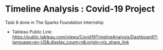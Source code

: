 # Timeline Analysis : Covid-19 Project
Task 8 done in The Sparks Foundation Internship
- Tableau Public Link: https://public.tableau.com/views/Covid19TimelineAnalysis/Dashboard1?:language=en-US&:display_count=n&:origin=viz_share_link

